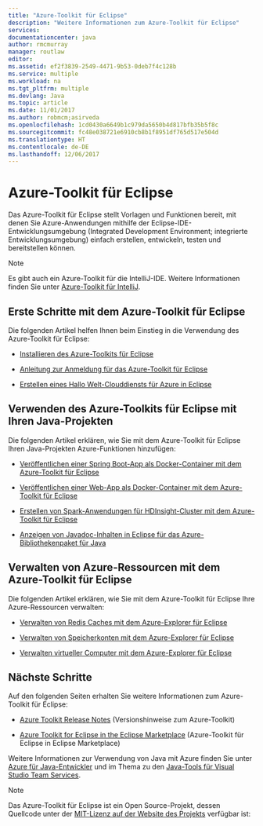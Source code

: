 ```yaml
---
title: "Azure-Toolkit für Eclipse"
description: "Weitere Informationen zum Azure-Toolkit für Eclipse"
services: 
documentationcenter: java
author: rmcmurray
manager: routlaw
editor: 
ms.assetid: ef2f3839-2549-4471-9b53-0deb7f4c128b
ms.service: multiple
ms.workload: na
ms.tgt_pltfrm: multiple
ms.devlang: Java
ms.topic: article
ms.date: 11/01/2017
ms.author: robmcm;asirveda
ms.openlocfilehash: 1cd0430a6649b1c979da5650b4d817bfb35b5f8c
ms.sourcegitcommit: fc48e038721e6910cb8b1f8951df765d517e504d
ms.translationtype: HT
ms.contentlocale: de-DE
ms.lasthandoff: 12/06/2017
---
```

# <a name="azure-toolkit-for-eclipse"></a>Azure-Toolkit für Eclipse
Das Azure-Toolkit für Eclipse stellt Vorlagen und Funktionen bereit, mit denen Sie Azure-Anwendungen mithilfe der Eclipse-IDE-Entwicklungsumgebung (Integrated Development Environment; integrierte Entwicklungsumgebung) einfach erstellen, entwickeln, testen und bereitstellen können.

> [!NOTE]
> 
> Es gibt auch ein Azure-Toolkit für die IntelliJ-IDE. Weitere Informationen finden Sie unter [Azure-Toolkit für IntelliJ](../intellij/azure-toolkit-for-intellij.md).
> 

## <a name="get-started-with-the-azure-toolkit-for-eclipse"></a>Erste Schritte mit dem Azure-Toolkit für Eclipse
Die folgenden Artikel helfen Ihnen beim Einstieg in die Verwendung des Azure-Toolkit für Eclipse:

* [Installieren des Azure-Toolkits für Eclipse](azure-toolkit-for-eclipse-installation.md)

* [Anleitung zur Anmeldung für das Azure-Toolkit für Eclipse](azure-toolkit-for-eclipse-sign-in-instructions.md)

* [Erstellen eines Hallo Welt-Clouddiensts für Azure in Eclipse](azure-toolkit-for-eclipse-create-hello-world-web-app.md)

## <a name="use-the-azure-toolkit-for-eclipse-with-your-java-projects"></a>Verwenden des Azure-Toolkits für Eclipse mit Ihren Java-Projekten
Die folgenden Artikel erklären, wie Sie mit dem Azure-Toolkit für Eclipse Ihren Java-Projekten Azure-Funktionen hinzufügen:

* [Veröffentlichen einer Spring Boot-App als Docker-Container mit dem Azure-Toolkit für Eclipse](azure-toolkit-for-eclipse-publish-spring-boot-docker-app.md)

* [Veröffentlichen einer Web-App als Docker-Container mit dem Azure-Toolkit für Eclipse](azure-toolkit-for-eclipse-publish-as-docker-container.md)

* [Erstellen von Spark-Anwendungen für HDInsight-Cluster mit dem Azure-Toolkit für Eclipse](/azure/hdinsight/hdinsight-apache-spark-eclipse-tool-plugin)

* [Anzeigen von Javadoc-Inhalten in Eclipse für das Azure-Bibliothekenpaket für Java](azure-toolkit-for-eclipse-displaying-javadoc-content-for-azure-libraries.md)

## <a name="manage-azure-resources-using-the-azure-toolkit-for-eclipse"></a>Verwalten von Azure-Ressourcen mit dem Azure-Toolkit für Eclipse
Die folgenden Artikel erklären, wie Sie mit dem Azure-Toolkit für Eclipse Ihre Azure-Ressourcen verwalten:

* [Verwalten von Redis Caches mit dem Azure-Explorer für Eclipse](azure-toolkit-for-eclipse-managing-redis-caches-using-azure-explorer.md)

* [Verwalten von Speicherkonten mit dem Azure-Explorer für Eclipse](azure-toolkit-for-eclipse-managing-storage-accounts-using-azure-explorer.md)

* [Verwalten virtueller Computer mit dem Azure-Explorer für Eclipse](azure-toolkit-for-eclipse-managing-virtual-machines-using-azure-explorer.md)

## <a name="next-steps"></a>Nächste Schritte

Auf den folgenden Seiten erhalten Sie weitere Informationen zum Azure-Toolkit für Eclipse:

* [Azure Toolkit Release Notes](https://github.com/Microsoft/azure-tools-for-java/releases) (Versionshinweise zum Azure-Toolkit)

* [Azure Toolkit for Eclipse in the Eclipse Marketplace](http://marketplace.eclipse.org/content/azure-toolkit-eclipse) (Azure-Toolkit für Eclipse in Eclipse Marketplace)

Weitere Informationen zur Verwendung von Java mit Azure finden Sie unter [Azure für Java-Entwickler](https://docs.microsoft.com/java/azure/) und im Thema zu den [Java-Tools für Visual Studio Team Services](https://java.visualstudio.com/).

<!-- [!INCLUDE [azure-toolkit-for-eclipse-additional-resources](../includes/azure-toolkit-for-eclipse-additional-resources.md)] -->

> [!NOTE]
> 
> Das Azure-Toolkit für Eclipse ist ein Open Source-Projekt, dessen Quellcode unter der [MIT-Lizenz auf der Website des Projekts](https://github.com/microsoft/azure-tools-for-java) verfügbar ist:
> 

<!-- URL List -->

[Azure for Java Developers]: https://docs.microsoft.com/java/azure
[Java Tools for Visual Studio Team Services]: https://java.visualstudio.com/

<!-- Temporarily Deprecated URLs -->

<!-- [Deploying large deployments](azure-toolkit-for-eclipse-deploying-large-deployments.md) -->
<!-- [How to Maintain Session Data with Session Affinity]: http://go.microsoft.com/fwlink/?LinkID=699539 -->
<!-- [How to Use Co-located Caching]: http://go.microsoft.com/fwlink/?LinkID=699542 -->
<!-- [How to Use Dedicated Caching]: http://go.microsoft.com/fwlink/?LinkID=699543 -->
<!-- [How to Use JMS with AMQP 1.0 in Azure with Eclipse]: http://go.microsoft.com/fwlink/?LinkID=699544 -->
<!-- [How to Use SSL Offloading]: http://go.microsoft.com/fwlink/?LinkID=699545 -->
<!-- [SSL Offloading]: http://go.microsoft.com/fwlink/?LinkID=699549 -->
<!-- [Using the Azure Service Runtime Library in JSP]: http://go.microsoft.com/fwlink/?LinkID=699551 -->
<!-- [How to Authenticate Web Users with Azure Access Control Service Using Eclipse]: /azure/active-directory/active-directory-java-authenticate-users-access-control-eclipse.md -->
<!-- [Debug a Java Web App on Azure in Eclipse]: /azure/app-service-web/app-service-web-debug-java-web-app-in-eclipse.md -->
<!-- [Debugging Azure Applications in Eclipse]: azure-toolkit-for-eclipse-debugging-azure-applications.md -->

<!-- Legacy MSDN URL = https://msdn.microsoft.com/library/azure/hh694271.aspx -->
